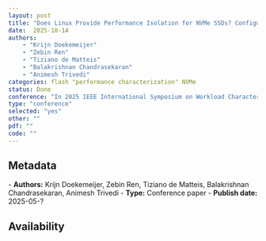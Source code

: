 ```yaml
---
layout: post
title: "Does Linux Provide Performance Isolation for NVMe SSDs? Configuring cgroups for I/O Control in the NVMe Era"
date:  2025-10-14
authors: 
    - "Krijn Doekemeijer"
    - "Zebin Ren" 
    - "Tiziano de Matteis"
    - "Balakrishnan Chandrasekaran"
    - "Animesh Trivedi" 
categories: flash "performance characterization" NVMe 
status: Done
conference: "In 2025 IEEE International Symposium on Workload Characterization (IISWC)"
type: "conference"
selected: "yes"
other: ""
pdf: ""
code: ""
---
```


<h2>Metadata</h2>
- <b>Authors:</b> Krijn Doekemeijer, Zebin Ren, Tiziano de Matteis, Balakrishnan Chandrasekaran, Animesh Trivedi
- <b>Type:</b> Conference paper
- <b>Publish date:</b> 2025-05-?

<h2>Availability</h2>
